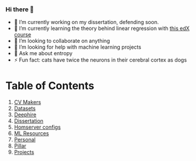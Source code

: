 ### Hi there 👋

- 🔭 I’m currently working on my dissertation, defending soon.
- 🌱 I’m currently learning the theory behind linear regression with [this edX course](https://learning.edx.org/course/course-v1:HarvardX+PH125.7x+1T2021/home)
- 👯 I’m looking to collaborate on anything
- 🤔 I’m looking for help with machine learning projects
- 💬 Ask me about entropy
- ⚡ Fun fact: cats have twice the neurons in their cerebral cortex as dogs

# Table of Contents

1. [CV Makers](https://github.com/pomkos/toc/#cv-makers)
8. [Datasets](https://github.com/pomkos/toc/#datasets)
2. [Deephire](https://github.com/pomkos/toc/#deephire)
3. [Dissertation](https://github.com/pomkos/toc/#dissertation)
4. [Homserver configs](https://github.com/pomkos/toc/#homeserver-config)
5. [ML Resources](https://github.com/pomkos/toc/#ml-resources)
6. [Personal](https://github.com/pomkos/toc/#personal)
7. [Pillar](https://github.com/pomkos/toc/#pillar)
8. [Projects](https://github.com/pomkos/toc/#projects)
